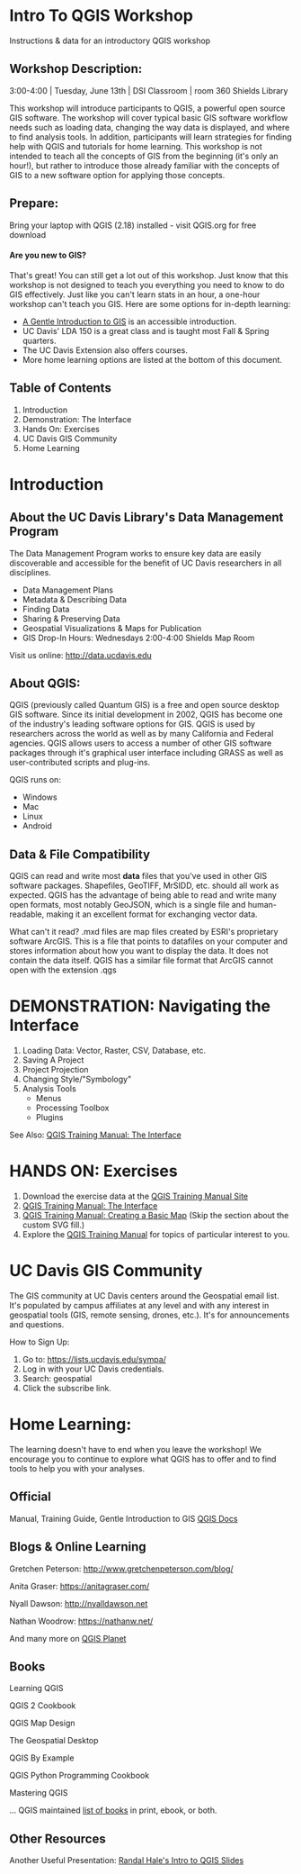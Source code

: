 # Intro To QGIS Workshop
Instructions &amp; data for an introductory QGIS workshop

## Workshop Description:
3:00-4:00 | Tuesday, June 13th | DSI Classroom | room 360 Shields Library

This workshop will introduce participants to QGIS, a powerful open source GIS software.  The workshop will cover typical basic GIS software workflow needs such as loading data, changing the way data is displayed, and where to find analysis tools.  In addition, participants will learn strategies for finding help with QGIS and tutorials for home learning. This workshop is not intended to teach all the concepts of GIS from the beginning (it's only an hour!), but rather to introduce those already familiar with the concepts of GIS to a new software option for applying those concepts.

## Prepare:
Bring your laptop with QGIS (2.18) installed - visit QGIS.org for free download

#### Are you new to GIS?
That's great!  You can still get a lot out of this workshop.  Just know that this workshop is not designed to teach you everything you need to know to do GIS effectively.  Just like you can't learn stats in an hour, a one-hour workshop can't teach you GIS. Here are some options for in-depth learning: 
 *  [A Gentle Introduction to GIS](http://docs.qgis.org/2.14/en/docs/gentle_gis_introduction/) is an accessible introduction.
 *  UC Davis' LDA 150 is a great class and is taught most Fall & Spring quarters.  
 *  The UC Davis Extension also offers courses.  
 *  More home learning options are listed at the bottom of this document.

## Table of Contents
1. Introduction
1. Demonstration: The Interface
1. Hands On: Exercises
1. UC Davis GIS Community
1. Home Learning

# Introduction

## About the UC Davis Library's Data Management Program
The Data Management Program works to ensure key data are easily discoverable and accessible for the benefit of UC Davis researchers in all disciplines.
 *  Data Management Plans
 *  Metadata & Describing Data
 *  Finding Data
 *  Sharing & Preserving Data
 *  Geospatial Visualizations & Maps for Publication
 *  GIS Drop-In Hours: Wednesdays 2:00-4:00 Shields Map Room
 
Visit us online: http://data.ucdavis.edu


## About QGIS:
QGIS (previously called Quantum GIS) is a free and open source desktop GIS software.  Since its initial development in 2002, QGIS has become one of the industry's leading software options for GIS.  QGIS is used by researchers across the world as well as by many California and Federal agencies.  QGIS allows users to access a number of other GIS software packages through it's graphical user interface including GRASS as well as user-contributed scripts and plug-ins.

QGIS runs on:

* Windows
* Mac
* Linux
* Android

## Data & File Compatibility
QGIS can read and write most **data** files that you've used in other GIS software packages.  Shapefiles, GeoTIFF, MrSIDD, etc. should all work as expected.  QGIS has the advantage of being able to read and write many open formats, most notably GeoJSON, which is a single file and human-readable, making it an excellent format for exchanging vector data.

What can't it read?  .mxd files are map files created by ESRI's proprietary software ArcGIS.  This is a file that points to datafiles on your computer and stores information about how you want to display the data.  It does not contain the data itself.  QGIS has a similar file format that ArcGIS cannot open with the extension .qgs

# DEMONSTRATION: Navigating the Interface

1.  Loading Data: Vector, Raster, CSV, Database, etc.
1.  Saving A Project
1.  Project Projection
1.  Changing Style/"Symbology"
1.  Analysis Tools
    *  Menus
    *  Processing Toolbox
    *  Plugins


See Also: [QGIS Training Manual: The Interface](http://docs.qgis.org/2.14/en/docs/training_manual/introduction/index.html)

# HANDS ON: Exercises

1.  Download the exercise data at the [QGIS Training Manual Site](http://docs.qgis.org/2.14/en/docs/training_manual/foreword/foreword.html#data)
1.  [QGIS Training Manual: The Interface](http://docs.qgis.org/2.14/en/docs/training_manual/introduction/index.html)
1.  [QGIS Training Manual: Creating a Basic Map](http://docs.qgis.org/2.14/en/docs/training_manual/basic_map/index.html) (Skip the section about the custom SVG fill.)
1.  Explore the [QGIS Training Manual](http://docs.qgis.org/2.14/en/docs/training_manual/index.html) for topics of particular interest to you.

# UC Davis GIS Community
The GIS community at UC Davis centers around the Geospatial email list.  It's populated by campus affiliates at any level and with any interest in geospatial tools (GIS, remote sensing, drones, etc.).  It's for announcements and questions.

How to Sign Up:
1.  Go to: https://lists.ucdavis.edu/sympa/
2.  Log in with your UC Davis credentials.
3.  Search: geospatial
4.  Click the subscribe link.

# Home Learning:
The learning doesn't have to end when you leave the workshop!  We encourage you to continue to explore what QGIS has to offer and to find tools to help you with your analyses.

## Official 

Manual, Training Guide, Gentle Introduction to GIS [QGIS Docs](http://qgis.org/en/docs/index.html)

## Blogs & Online Learning

Gretchen Peterson: http://www.gretchenpeterson.com/blog/ 

Anita Graser: https://anitagraser.com/

Nyall Dawson: http://nyalldawson.net

Nathan Woodrow: https://nathanw.net/

And many more on [QGIS Planet](http://planet.qgis.org/planet/)


## Books

Learning QGIS

QGIS 2 Cookbook

QGIS Map Design

The Geospatial Desktop

QGIS By Example

QGIS Python Programming Cookbook

Mastering QGIS

... QGIS maintained [list of books](https://www.qgis.org/en/site/forusers/books/index.html) in print, ebook, or both.


## Other Resources
Another Useful Presentation: [Randal Hale's Intro to QGIS Slides](https://2016.foss4g-na.org/sites/default/files/slides/QGIS%20Workshop.pdf)
